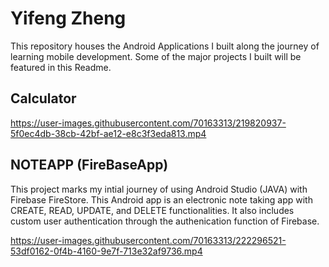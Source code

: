 # Yifeng Zheng

This repository houses the Android Applications I built along the journey of learning mobile development. Some of the major projects I built will be featured in this Readme.

## Calculator

https://user-images.githubusercontent.com/70163313/219820937-5f0ec4db-38cb-42bf-ae12-e8c3f3eda813.mp4

## NOTEAPP (FireBaseApp)
This project marks my intial journey of using Android Studio (JAVA) with Firebase FireStore. This Android app is an electronic note taking app with CREATE, READ, UPDATE,
and DELETE functionalities. It also includes custom user authentication through the authenication function of Firebase.

https://user-images.githubusercontent.com/70163313/222296521-53df0162-0f4b-4160-9e7f-713e32af9736.mp4
